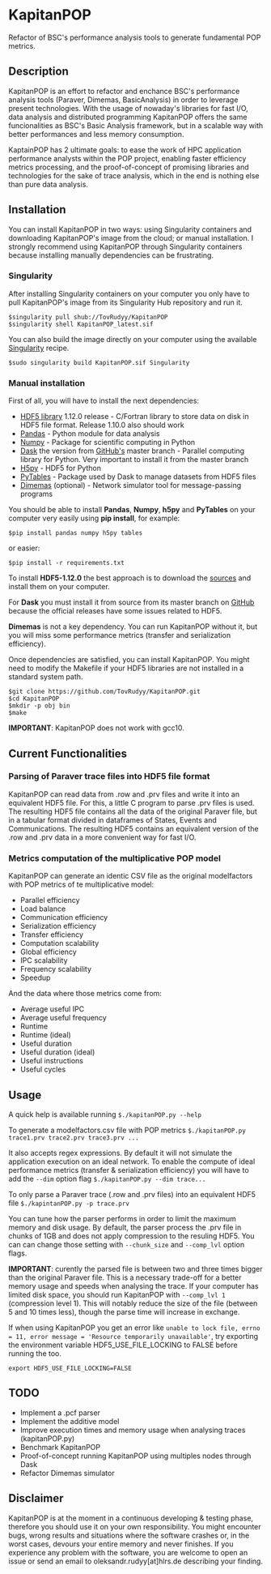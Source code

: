 # KapitanPOP

Refactor of BSC's performance analysis tools to generate fundamental POP metrics.

## Description

KapitanPOP is an effort to refactor and enchance BSC's performance analysis tools (Paraver, Dimemas, BasicAnalysis) in order to leverage present technologies. With the usage of nowaday's libraries for fast I/O, data analysis and distributed programming KapitanPOP offers the same funcionalities as BSC's Basic Analysis framework, but in a scalable way with better performances and less memory consumption. 

KaptainPOP has 2 ultimate goals: to ease the work of HPC application performance analysts within the POP project, enabling faster efficiency metrics processing, and the proof-of-concept of promising libraries and technologies for the sake of trace analysis, which in the end is nothing else than pure data analysis. 

## Installation

You can install KapitanPOP in two ways: using Singularity containers and downloading KapitanPOP's image from the cloud; or manual installation. I strongly recommend using KapitanPOP through Singularity containers because installing manually dependencies can be frustrating. 

### Singularity

After installing Singularity containers on your computer you only have to pull KapitanPOP's image from its Singularity Hub repository and run it.
```
$singularity pull shub://TovRudyy/KapitanPOP
$singularity shell KapitanPOP_latest.sif
```
You can also build the image directly on your computer using the available [Singularity](Singularity) recipe.

```
$sudo singularity build KapitanPOP.sif Singularity
```

### Manual installation

First of all, you will have to install the next dependencies:

* [HDF5 library](https://www.hdfgroup.org/) 1.12.0 release - C/Fortran library to store data on disk in HDF5 file format. Release 1.10.0 also should work
* [Pandas](https://pandas.pydata.org/) - Python module for data analysis
* [Numpy](https://numpy.org/) - Package for scientific computing in Python
* [Dask](https://dask.org/) the version from [GitHub's](https://github.com/dask/dask) master branch - Parallel computing library for Python. Very important to install it from the master branch
* [H5py](https://www.h5py.org/) - HDF5 for Python
* [PyTables](https://www.pytables.org/) - Package used by Dask to manage datasets from HDF5 files
* [Dimemas](https://tools.bsc.es/downloads) (optional) - Network simulator tool for message-passing programs

You should be able to install **Pandas**, **Numpy**, **h5py** and **PyTables** on your computer very easily using **pip install**, for example:
```
$pip install pandas numpy h5py tables
```
or easier:
```
$pip install -r requirements.txt
```
To install **HDF5-1.12.0** the best approach is to download the [sources](https://portal.hdfgroup.org/display/support/HDF5+1.12.0) and install them on your computer.

For **Dask** you must install it from source from its master branch on [GitHub](https://github.com/dask/dask) 
because the official releases have some issues related to HDF5.

**Dimemas** is not a key dependency. You can run KapitanPOP without it, but you will miss some performance metrics 
(transfer and serialization efficiency).

Once dependencies are satisfied, you can install KapitanPOP. You might need to modify the Makefile if your HDF5 libraries are not installed in a standard system path. 

```
$git clone https://github.com/TovRudyy/KapitanPOP.git
$cd KapitanPOP
$mkdir -p obj bin
$make
```
**IMPORTANT**: KapitanPOP does not work with gcc10.

## Current Functionalities

### Parsing of Paraver trace files into HDF5 file format

KapitanPOP can read data from .row and .prv files and write it into an equivalent HDF5 file. For this, a little C program to parse .prv files is used. The resulting HDF5 file contains all the data of the original Paraver file, but in a tabular format divided in dataframes of States, Events and Communications. The resulting HDF5 contains an equivalent version of the .row and .prv data in a more convenient way for fast I/O.


### Metrics computation of the multiplicative POP model

KapitanPOP can generate an identic CSV file as the original modelfactors with POP metrics of te multiplicative model:

* Parallel efficiency
* Load balance
* Communication efficiency
* Serialization efficiency
* Transfer efficiency
* Computation scalability
* Global efficiency
* IPC scalability
* Frequency scalability
* Speedup

And the data where those metrics come from:

* Average useful IPC
* Average useful frequency
* Runtime
* Runtime (ideal)
* Useful duration
* Useful duration (ideal)
* Useful instructions
* Useful cycles

## Usage

A quick help is available running ```$./kapitanPOP.py --help```

To generate a modelfactors.csv file with POP metrics ```$./kapitanPOP.py trace1.prv trace2.prv trace3.prv ...``` 

It also accepts regex expressions. By default it will not simulate the application execution on an ideal network. To enable the compute of ideal performance metrics (transfer & serialization efficiency) you will have to add the ```--dim``` option flag ```$./kapitanPOP.py --dim trace...```

To only parse a Paraver trace (.row and .prv files) into an equivalent HDF5 file ```$./kapintanPOP.py -p trace.prv```

You can tune how the parser performs in order to limit the maximum memory and disk usage. By default, the parser process the .prv file in chunks of 1GB and does not apply compression to the resuling HDF5. You can can change those setting with ```--chunk_size``` and ```--comp_lvl``` option flags. 

**IMPORTANT**: curently the parsed file is between two and three times bigger than the original Paraver file. This is a necessary trade-off for a better memory usage and speeds when analysing the trace. If your computer has limited disk space, you should run KapitanPOP with ```--comp_lvl 1``` (compression level 1). This will notably reduce the size of the file (between 5 and 10 times less), though the parse time will increase in exchange.

If when using KapitanPOP you get an error like ```unable to lock file, errno = 11, error message = 'Resource temporarily unavailable'```, try exporting the environment variable HDF5_USE_FILE_LOCKING to FALSE before running the too.
```
export HDF5_USE_FILE_LOCKING=FALSE
```
 ## TODO

* Implement a .pcf parser
* Implement the additive model
* Improve execution times and memory usage when analysing traces (kapitanPOP.py)
* Benchmark KapitanPOP
* Proof-of-concept running KapitanPOP using multiples nodes through Dask
* Refactor Dimemas simulator

## Disclaimer
KapitanPOP is at the moment in a continuous developing & testing phase, therefore you should use it on your own responsibility. You might encounter bugs, wrong results and situations where the software crashes or, in the worst cases, devours your entire memory and never finishes. If you experience any problem with the software, you are welcome to open an issue or send an email to oleksandr.rudyy[at]hlrs.de describing your finding. 
